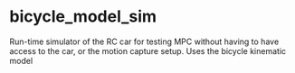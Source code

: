 # bicycle_model_sim
Run-time simulator of the RC car for testing MPC without having to have access to the car, or the motion capture setup. Uses the bicycle kinematic model

